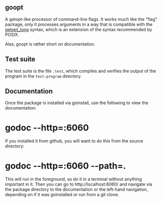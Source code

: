 goopt
-----

A getopt-like processor of command-line flags.  It works much like the
"flag" package, only it processes arguments in a way that is
compatible with the
[getopt_long](http://www.gnu.org/s/libc/manual/html_node/Argument-Syntax.html#Argument-Syntax)
syntax, which is an extension of the syntax recommended by POSIX.

Alas, goopt is rather short on documentation.

Test suite
----------

The test suite is the file `.test`, which compiles and verifies the
output of the program in the `test-program` directory.

Documentation
-------------

Once the package is installed via goinstall, use the following to view
the documentation:

  # godoc --http=:6060

If you installed it from github, you will want to do this from the
source directory:

  # godoc --http=:6060 --path=.

This will run in the foreground, so do it in a terminal without
anything important in it.  Then you can go to http://localhost:6060/
and navigate via the package directory to the documentation or the
left-hand navigation, depending on if it was goinstalled or run from a
git clone.
